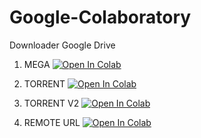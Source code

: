 # Google-Colaboratory
Downloader Google Drive

1. MEGA
[![Open In Colab](https://colab.research.google.com/assets/colab-badge.svg)](https://colab.research.google.com/gist/whxxyu/95115f7d993f3e841f869a4c5278ac2a/mega-to-google-drive-downloader.ipynb)

2. TORRENT
[![Open In Colab](https://colab.research.google.com/assets/colab-badge.svg)](https://colab.research.google.com/gist/whxxyu/6785f1b41fc521a21b849ef6f801a660/torrent-to-google-drive-downloader.ipynb)

3. TORRENT V2
[![Open In Colab](https://colab.research.google.com/assets/colab-badge.svg)](https://colab.research.google.com/gist/whxxyu/2514a4a45fd16650382301b671fed7f2/torrent-to-google-drive-downloader-v2.ipynb)

4. REMOTE URL
[![Open In Colab](https://colab.research.google.com/assets/colab-badge.svg)](https://colab.research.google.com/gist/whxxyu/425eb42c86c44a46dae6790080904169/any-url-transfer-to-google-drive.ipynb)
